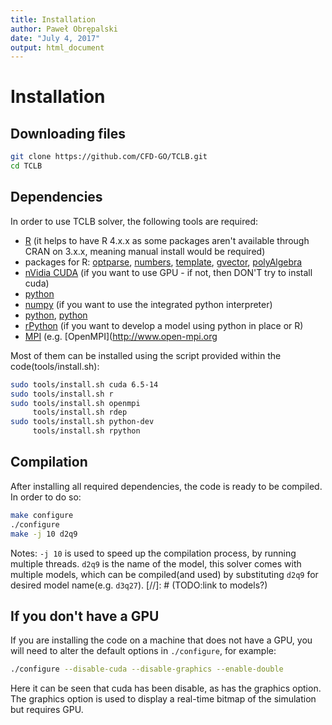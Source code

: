 ```yaml
---
title: Installation
author: Paweł Obrępalski
date: "July 4, 2017"
output: html_document
---
```


# Installation
## Downloading files
```bash
git clone https://github.com/CFD-GO/TCLB.git
cd TCLB
```

## Dependencies

In order to use TCLB solver, the following tools are required:

* [R](https://www.r-project.org/) (it helps to have R 4.x.x as some packages aren't available through CRAN on 3.x.x, meaning manual install would be required)
* packages for R: [optparse](https://cran.r-project.org/package=optparse), [numbers](https://cran.r-project.org/package=numbers),  [template](https://github.com/llaniewski/rtemplate), [gvector](https://github.com/llaniewski/gvector),  [polyAlgebra](https://github.com/llaniewski/polyAlgebra)
* [nVidia CUDA](https://developer.nvidia.com/cuda-zone) (if you want to use GPU - if not, then DON'T try to install cuda)
* [python](https://www.python.org/)
* [numpy](http://www.numpy.org/) (if you want to use the integrated python interpreter)
* [python](https://www.python.org/), [python](http://www.sympy.org/) 
* [rPython](https://cran.r-project.org/package=rPython) (if you want to develop a model using python in place or R)
* [MPI](https://en.wikipedia.org/wiki/Message_Passing_Interface) (e.g. [OpenMPI](http://www.open-mpi.org

Most of them can be installed using the script provided within the code(tools/install.sh):

```bash
sudo tools/install.sh cuda 6.5-14
sudo tools/install.sh r
sudo tools/install.sh openmpi
     tools/install.sh rdep
sudo tools/install.sh python-dev
     tools/install.sh rpython
```

## Compilation

After installing all required dependencies, the code is ready to be compiled. In order to do so:
```bash
make configure
./configure
make -j 10 d2q9
```
Notes: `-j 10` is used to speed up the compilation process, by running multiple threads. `d2q9` is the name of the model, this solver comes with multiple models, which can be compiled(and used) by substituting `d2q9` for desired model name(e.g. `d3q27`).
[//]: # (TODO:link to models?)

## If you don't have a GPU

If you are installing the code on a machine that does not have a GPU, you will need to alter the default options in `./configure`, for example:
```bash
./configure --disable-cuda --disable-graphics --enable-double
```

Here it can be seen that cuda has been disable, as has the graphics option. The graphics option is used to display a real-time bitmap of the simulation but requires GPU.

